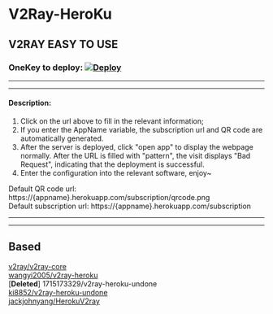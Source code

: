 # V2Ray-HeroKu
## V2RAY EASY TO USE 
### OneKey to deploy: [![Deploy](https://www.herokucdn.com/deploy/button.png)](https://heroku.com/deploy)
- - -
- - -
#### **Description**:
1. Click on the url above to fill in the relevant information;
2. If you enter the AppName variable, the subscription url and QR code are automatically generated.
3. After the server is deployed, click "open app" to display the webpage normally. After the URL is filled with "pattern", the visit displays "Bad Request", indicating that the deployment is successful.
4. Enter the configuration into the relevant software, enjoy~

Default QR code url: https://{appname}.herokuapp.com/subscription/qrcode.png <br/>
Default subscription url: https://{appname}.herokuapp.com/subscription
- - -
- - -
## Based 
[v2ray/v2ray-core](https://github.com/v2ray/v2ray-core) <br/>
[wangyi2005/v2ray-heroku](https://github.com/wangyi2005/v2ray-heroku) <br/>
\[**Deleted**\] 1715173329/v2ray-heroku-undone <br/>
[ki8852/v2ray-heroku-undone](https://github.com/ki8852/v2ray-heroku-undone) <br/>
[jackjohnyang/HerokuV2ray](https://github.com/jackjohnyang/HerokuV2ray)
